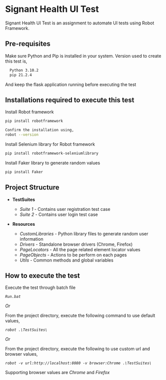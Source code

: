 # Signant Health UI Test
Signant Health UI Test is an assignment to automate UI tests using Robot Framework.

## Pre-requisites
Make sure Python and Pip is installed in your system.
Version used to create this test is,
```bash
  Python 3.10.2
  pip 21.2.4
```
And keep the flask application running before executing the test
## Installations required to execute this test
Install Robot framework
```bash
pip install robotframework

Confirm the installation using,
robot --version
```
Install Selenium library for Robot framework
```bash
pip install robotframework-seleniumlibrary
```
Install Faker library to generate random values
```bash
pip install Faker
```

## Project Structure
* **TestSuites**
  * *Suite 1* - Contains user registration test case
  * *Suite 2* - Contains user login test case

* **Resources**
  * *CustomLibraries* - Python library files to generate random user information
  * *Drivers*         - Standalone browser drivers (Chrome, Firefox)
  * *PageLocators*    - All the page related element locator values
  * *PageObjects*     - Actions to be perform on each pages
  * *Utils*           - Common methods and global variables
  
## How to execute the test
Execute the test through batch file 

*`Run.bat`*

*Or*

From the project directory, execute the following command to use default values,

*`robot .\TestSuites\`*
  
*Or*

From the project directory, execute the following to use custom url and browser values,

*`robot -v url:http://localhost:8080 -v browser:Chrome .\TestSuites\`*

Supporting browser values are *Chrome* and *Firefox*

